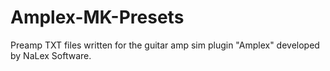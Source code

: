 # Amplex-MK-Presets
Preamp TXT files written for the guitar amp sim plugin "Amplex" developed by NaLex Software.

